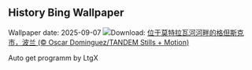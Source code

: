 ## History Bing Wallpaper
Wallpaper date: 2025-09-07
![](https://www.bing.com/th?id=OHR.BlueGdansk_ZH-CN3328928509_UHD.jpg&w=1000)Download: [位于莫特拉瓦河河畔的格但斯克市，波兰 (© Oscar Dominguez/TANDEM Stills + Motion)](https://www.bing.com/th?id=OHR.BlueGdansk_ZH-CN3328928509_UHD.jpg)

Auto get programm by LtgX
